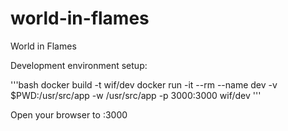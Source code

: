 # world-in-flames
World in Flames

Development environment setup:

'''bash
docker build -t wif/dev
docker run -it --rm --name dev -v $PWD:/usr/src/app -w /usr/src/app -p 3000:3000 wif/dev
'''

Open your browser to <docker ip>:3000
